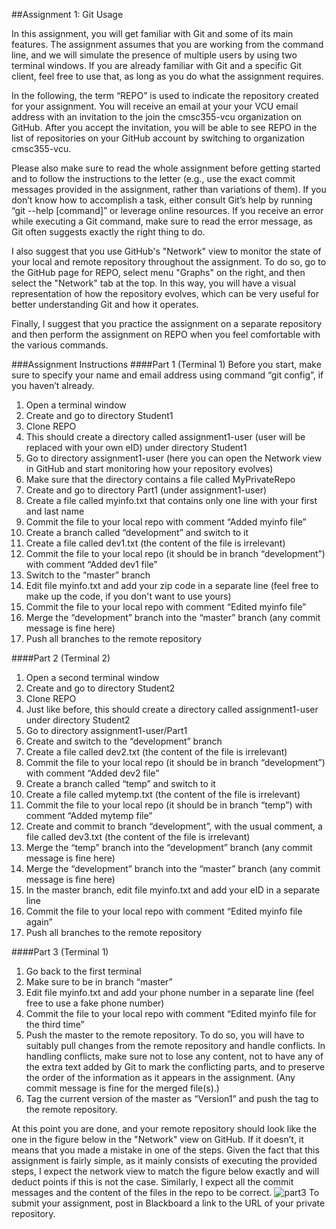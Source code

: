 ##Assignment 1: Git Usage

In this assignment, you will get familiar with Git and some of its main features. The assignment assumes that you are working from the command line, and we will simulate the presence of multiple users by using two terminal windows. If you are already familiar with Git and a specific Git client, feel free to use that, as long as you do what the assignment requires.

In the following, the term “REPO” is used to indicate the repository created for your assignment. You will receive an email at your your VCU email address with an invitation to the join the cmsc355-vcu organization on GitHub. After you accept the invitation, you will be able to see REPO in the list of repositories on your GitHub account by switching to organization cmsc355-vcu.

Please also make sure to read the whole assignment before getting started and to follow the instructions to the letter (e.g., use the exact commit messages provided in the assignment, rather than variations of them). If you don’t know how to accomplish a task, either consult Git’s help by running “git --help [command]” or leverage online resources. If you receive an error while executing a Git command, make sure to read the error message, as Git often suggests exactly the right thing to do.

I also suggest that you use GitHub's "Network" view to monitor the state of your local and remote repository throughout the assignment. To do so, go to the GitHub page for REPO, select menu "Graphs" on the right, and then select the "Network" tab at the top. In this way, you will have a visual representation of how the repository evolves, which can be very useful for better understanding Git and how it operates. 

Finally, I suggest that you practice the assignment on a separate repository and then perform the assignment on REPO when you feel comfortable with the various commands. 
  
###Assignment Instructions
####Part 1 (Terminal 1)
Before you start, make sure to specify your name and email address using command “git config”, if you haven’t already.

1. Open a terminal window
2. Create and go to directory Student1
3.	Clone REPO
4.	This should create a directory called assignment1-user (user will be replaced with your own eID) under directory Student1
5.	Go to directory assignment1-user (here you can open the Network view in GitHub and start monitoring how your repository evolves)
6.	Make sure that the directory contains a file called MyPrivateRepo
7.	Create and go to directory Part1 (under assignment1-user)
8.	Create a file called myinfo.txt that contains only one line with your first and last name
9.	Commit the file to your local repo with comment “Added myinfo file”
10.	Create a branch called “development” and switch to it
11.	Create a file called dev1.txt (the content of the file is irrelevant)
12.	Commit the file to your local repo (it should be in branch “development”) with comment “Added dev1 file”
13.	Switch to the “master” branch
14.	Edit file myinfo.txt and add your zip code in a separate line (feel free to make up the code, if you don't want to use yours)
15.	Commit the file to your local repo with comment “Edited myinfo file”
16.	Merge the “development” branch into the “master” branch (any commit message is fine here)
17.	Push all branches to the remote repository

####Part 2 (Terminal 2)
1.	Open a second terminal window
2.	Create and go to directory Student2
3.	Clone REPO
4.	Just like before, this should create a directory called assignment1-user under directory Student2
5.	Go to directory assignment1-user/Part1
6.	Create and switch to the “development” branch
7.	Create a file called dev2.txt (the content of the file is irrelevant)
8.	Commit the file to your local repo (it should be in branch “development”) with comment “Added dev2 file”
9.	Create a branch called “temp” and switch to it
10.	Create a file called mytemp.txt (the content of the file is irrelevant)
11.	Commit the file to your local repo (it should be in branch “temp”) with comment “Added mytemp file”
12.	Create and commit to branch “development”, with the usual comment, a file called dev3.txt (the content of the file is irrelevant)
13.	Merge the “temp” branch into the “development” branch (any commit message is fine here)
14.	Merge the “development” branch into the “master” branch (any commit message is fine here)
15.	In the master branch, edit file myinfo.txt and add your eID in a separate line
16.	Commit the file to your local repo with comment “Edited myinfo file again”
17.	Push all branches to the remote repository

####Part 3 (Terminal 1)
1.	Go back to the first terminal
2.	Make sure to be in branch “master”
3.	Edit file myinfo.txt and add your phone number in a separate line (feel free to use a fake phone number)
4.	Commit the file to your local repo with comment “Edited myinfo file for the third time”
5.	Push the master to the remote repository. To do so, you will have to suitably pull changes from the remote repository and handle conflicts. In handling conflicts, make sure not to lose any content, not to have any of the extra text added by Git to mark the conflicting parts, and to preserve the order of the information as it appears in the assignment. (Any commit message is fine for the merged file(s).)
6.	Tag the current version of the master as “Version1” and push the tag to the remote repository.

At this point you are done, and your remote repository should look like the one in the figure below in the "Network" view on GitHub. If it doesn’t, it means that you made a mistake in one of the steps. Given the fact that this assignment is fairly simple, as it mainly consists of executing the provided steps, I expect the network view to match the figure below exactly and will deduct points if this is not the case. Similarly, I expect all the commit messages and the content of the files in the repo to be correct.
<img  alt="part3" src="https://cloud.githubusercontent.com/assets/1023063/22374035/5dada8ee-e472-11e6-8b2b-905295236771.png">
To submit your assignment, post in Blackboard a link to the URL of your private repository.
